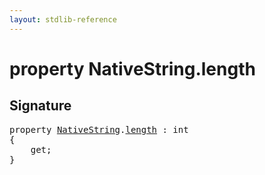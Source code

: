 ```yaml
---
layout: stdlib-reference
---
```


# property NativeString\.length

## Signature

<pre>
<span class='code_keyword'>property</span> <a href="../types/nativestring-06/index.html" class="code_type">NativeString</a>.<a href="length.html">length</a> : <span class="code_keyword">int</span>
{
    get;
}
</pre>

